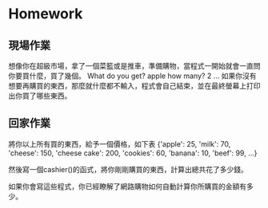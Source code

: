 # Homework
## 現場作業
想像你在超級市場，拿了一個菜籃或是推車，準備購物，當程式一開始就會一直問你要買什麼，買了幾個。
What do you get? apple
how many? 2
...
如果你沒有想要再購買的東西，那麼就什麼都不輸入，程式會自己結束，並在最終螢幕上打印出你買了哪些東西。

## 回家作業
將你以上所有買的東西，給予一個價格，如下表
{'apple': 25,
 'milk': 70,
 'cheese': 150,
 'cheese cake': 200,
 'cookies': 60,
 'banana': 10,
 'beef': 99, ...}

然後寫一個cashier()的函式，將你剛剛購買的東西，計算出總共花了多少錢。

如果你會寫這些程式，你已經瞭解了網路購物如何自動計算你所購買的金額有多少。